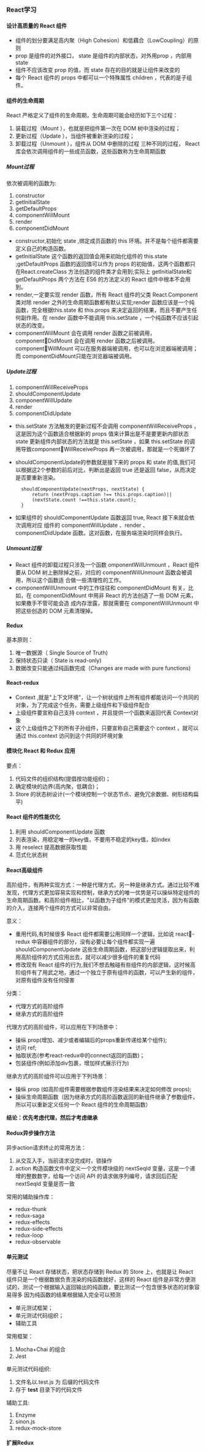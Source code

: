 ### React学习

#### 设计高质量的 React 组件
+ 组件的划分要满足高内聚（High Cohesion）和低藕合（LowCoupling）的原则
+ prop 是组件的对外接口， state 是组件的内部状态，对外用prop ，内部用 state
+ 组件不应该改变 prop 的值，而 state 存在的目的就是让组件来改变的
+ 每个 React 组件的 props 中都可以一个特殊属性 children ，代表的是子组件。

#### 组件的生命周期
React 严格定义了组件的生命周期，生命周期可能会经历如下三个过程：
1. 装载过程（Mount ），也就是把组件第一次在 DOM 树中渲染的过程；
2. 更新过程（Update ），当组件被重新渲染的过程；
3. 卸载过程（Unmount ），组件从 DOM 中删除的过程
三种不同的过程， React 库会依次调用组件的一些成员函数，这些函数称为生命周期函数

##### Mount过程
依次被调用的函数为:
1. constructor 
2. getlnitialState
3. getDefaultProps 
4. componentWillMount 
5. render
6. componentDidMount
+ constructor,初始化 state ,绑定成员函数的 this 环境。并不是每个组件都需要定义自己的构造函数。
+ getlnitialState 这个函数的返回值会用来初始化组件的 this.state ;getDefaultProps 函数的返回值可以作为 props 的初始值，这两个函数都只在React.createClass 方法创造的组件类才会用到;实际上 getlnitialState和getDefaultProps 两个方法在 ES6 的方法定义的 React 组件中根本不会用到。
+ render,一定要实现 render 函数，所有 React 组件的父类 React.Component 类对除 render 之外的生命周期函数都有默认实现;render 函数应该是一个纯函数，完全根据this.state 和 this.props 来决定返回的结果，而且不要产生任何副作用。在 render 函数中不能调用 this.setState ，一个纯函数不应该引起状态的改变。
+ componentWillMount 会在调用 render 函数之前被调用， componentDidMount 会在调用 render 函数之后被调用。componentWillMount 可以在服务器端被调用，也可以在浏览器端被调用；而 componentDidMount只能在浏览器端被调用。

##### Update过程
1. componentWillReceiveProps
2. shouldComponentUpdate 
3. componentWillUpdate 
4. render 
5. componentDidUpdate 

+ this.setState 方法触发的更新过程不会调用 componentWillReceiveProps ，这是因为这个函数适合根据新的 props 值来计算出是不是要更新内部状态 state 更新组件内部状态的方法就是 this.setState ，如果 this.setState 的调用导致componentWillReceiveProps 再一次被调用，那就是一个死循环了
+ shouldComponentUpdate的参数就是接下来的 props 和 state 的值,我们可以根据这2个参数的前后对比，判断出是返回 true 还是返回 false，从而决定是否要重新渲染。

        shouldComponentUpdate(nextProps, nextState) { 
            return (nextProps.caption !== this.props.caption)|| 
            (nextState.count !==this.state.count); 
        }
+ 如果组件的 shouldComponentUpdate 函数返回 true, React 接下来就会依次调用对应
组件的 componentWillUpdate 、render 、componentDidUpdate 函数。这对函数，在服务端渲染时同样会执行。

##### Unmount过程

+ React 组件的卸载过程只涉及一个函数 omponentWillUnmount ，React 组件要从
DOM 树上删除掉之前，对应的 componentWillUnmount 函数会被调用，所以这个函数适
合做一些清理性的工作。
+ componentWillUnmount 中的工作往往和 componentDidMount 有关，比如，在
componentDidMount 中用非 React 的方法创造了一些 DOM 元素，如果撒手不管可能会造
成内存泄露，那就需要在 componentWillUnmount 中把这些创造的 DOM 元素清理掉。

#### Redux
基本原则：
1. 唯一数据源（ Single Source of Truth)
2. 保持状态只读（ State is read-only)
3. 数据改变只能通过纯函数完成（Changes are made with pure functions)

#### React-redux
+ Context ,就是"上下文环境"，让一个树状组件上所有组件都能访问一个共同的对象，为了完成这个任务，需要上级组件和下级组件配合
+ 上级组件要宣称自己支持 context ，并且提供一个函数来返回代表 Context对象
+ 这个上级组件之下的所有子孙组件，只要宣称自己需要这个 context ，就可以通过 this.context 访问到这个共同的环境对象

#### 模块化 React 和 Redux 应用
要点：
1. 代码文件的组织结构(提倡按功能组织)；
2. 确定模块的边界(高内聚，低耦合)；
3. Store 的状态树设计(一个模块控制一个状态节点、避免冗余数据、树形结构扁平)

#### React 组件的性能优化
1. 利用 shouldComponentUpdate 函数
2. 列表渲染，用稳定唯一的key值，不要用不稳定的key值，如index
3. 用 reselect 提高数据获取性能
4. 范式化状态树

#### React高级组件
高阶组件，有两种实现方式：一种是代理方式，另一种是继承方式。通过比较不难发现，代理方式更加容易实现和控制，继承方式的唯一优势是可以操纵特定组件的生命周期函数。和高阶组件相比，"以函数为子组件"的模式更加灵活，因为有函数的介入，连接两个组件的方式可以非常自由。

意义：
+ 重用代码,有时候很多 React 组件都需要公用同样一个逻辑，比如说 react-redux 中容器组件的部分，没有必要让每个组件都实现一遍 shouldComponentUpdate 这些生命周期函数，把这部分逻辑提取出来，利用高阶组件的方式应用出去，就可以减少很多组件的重复代码
+ 修改现有 React 组件的行为,我们不想去触碰有些组件的内部逻辑，这时候高阶组件有了用武之地，通过一个独立于原有组件的函数，可以产生新的组件，对原有组件没有任何侵害

分类：
+ 代理方式的高阶组件
+ 继承方式的高阶组件

代理方式的高阶组件，可以应用在下列场景中：
+ 操纵 prop(增加、减少或者编辑后的props重新传递给某个组件);
+ 访问 ref;
+ 抽取状态(参考react-redux中的connect返回的函数)；
+ 包装组件(例如添加div包裹，增加样式展示行为)

继承方式的高阶组件可以应用于下列场景：
+ 操纵 prop (如高阶组件需要根据参数组件渲染结果来决定如何修改 props);
+ 操纵生命周期函数（因为继承方式的高阶函数返回的新组件继承了参数组件，所以可以重新定义任何一个 React 组件的生命周期函数）

**结论：优先考虑代理，然后才考虑继承**

#### Redux异步操作方法
异步action请求终止的常用方法：
1. 从交互入手，当前请求没完成时，锁操作
2. action 构造函数文件中定义一个文件模块级的 nextSeqld 变量，这是一个递增的整数数字，给每一个访问 API 的请求做序列编号，请求回后匹配 nextSeqld 变量是否一致

常用的辅助操作库：
+ redux-thunk
+ redux-saga 
+ redux-effects 
+ redux-side-effects 
+ redux-loop 
+ redux-observable 

#### 单元测试
尽量不让 React 存储状态，把状态存储到 Redux 的 Store 上，也就是让 React 组件只是一个根据数据负责渲染的纯函数就好，这样的 React 组件是非常方便测试的，测试一个根据输入返回输出的纯函数，要比测试一个包含很多状态的对象容易得多 因为纯函数的结果根据输入完全可以预测

+ 单元测试框架；
+ 单元测试代码组织；
+ 辅助工具

常用框架：
1. Mocha+Chai 的组合
2. Jest

单元测试代码组织:
1. 文件名以.test.js 为 后缀的代码文件
2. 存于 __test__ 目录下的代码文件

辅助工具:
1. Enzyme 
2. sinon.js
3. redux-mock-store

#### 扩展Redux
